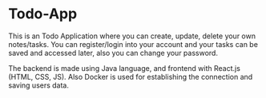 # Todo-App

This is an Todo Application where you can create, update, delete your own notes/tasks. 
You can register/login into your account and your tasks can be saved and accessed later, also you can change your password.

The backend is made using Java language, and frontend with React.js (HTML, CSS, JS).
Also Docker is used for establishing the connection and saving users data.
